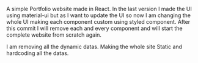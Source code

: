 A simple Portfolio website made in React.
In the last version I made the UI using material-ui but as I want
to update the UI so now I am changing the whole UI
making each component custom using styled component.
After this commit I will remove each and every component
and will start the complete website from scratch again.

I am removing all the dynamic datas. Making the whole site Static
and hardcoding all the datas.
